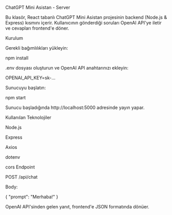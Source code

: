 ChatGPT Mini Asistan - Server

Bu klasör, React tabanlı ChatGPT Mini Asistan projesinin backend (Node.js & Express) kısmını içerir. Kullanıcının gönderdiği soruları OpenAI API'ye iletir ve cevapları frontend'e döner.

Kurulum

Gerekli bağımlılıkları yükleyin:

npm install

.env dosyası oluşturun ve OpenAI API anahtarınızı ekleyin:

OPENAI_API_KEY=sk-...

Sunucuyu başlatın:

npm start

Sunucu başladığında http://localhost:5000 adresinde yayın yapar.

Kullanılan Teknolojiler

Node.js

Express

Axios

dotenv

cors
Endpoint

POST /api/chat

Body:

{
  "prompt": "Merhaba!"
}

OpenAI API'sinden gelen yanıt, frontend'e JSON formatında dönüer.
